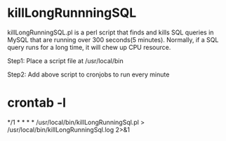 killLongRunnningSQL
===================

killLongRunningSQL.pl is a perl script that finds and kills SQL queries in MySQL that are running over 300 seconds(5 minutes). Normally, if a SQL query runs for a long time, it will chew up CPU resource.


Step1: Place a script file at /usr/local/bin


Step2: Add above script to cronjobs to run every minute

 # crontab -l
*/1 * * * * /usr/local/bin/killLongRunningSql.pl > /usr/local/bin/killLongRunningSql.log 2>&1
